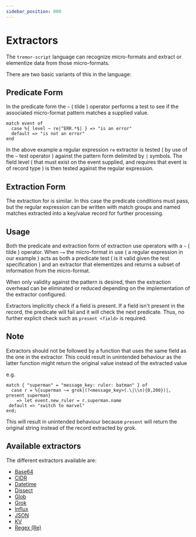 ```yaml
---
sidebar_position: 000
---
```


# Extractors

The `tremor-script` language can recognize micro-formats and extract or elementize data from those micro-formats.

There are two basic variants of this in the language:

## Predicate Form

In the predicate form the `~` ( tilde ) operator performs a test to see if the
associated micro-format pattern matches a supplied value.

```tremor
match event of
  case %{ level ~ re|^ERR.*$| } => "is an error"
  default => "is not an error"
end
```

In the above example a regular expression `re` extractor is tested ( by use of the `~` test operator ) against the pattern form delimited by `|` symbols. The field level ( that must exist on the event supplied, and requires that event is of record type ) is then tested against the regular expression.

## Extraction Form

The extraction for is similar. In this case the predicate conditions must pass, but the regular expression can be written with match groups and named matches extracted into a key/value record for further processing.

## Usage

Both the predicate and extraction form of extraction use operators with a `~` ( tilde ) operator. When `~=` the micro-format in use ( a regular expression in our example ) acts as both a predicate test ( is it valid given the test specification ) and an extractor that elementizes and returns a subset of information from the micro-format.

When only validity against the pattern is desired, then the extraction overhead can be eliminated or reduced depending on the implementation of the extractor configured.

Extractors implicitly check if a field is present. If a field isn't present in the record, the predicate will fail and it will check the next predicate. Thus, no further explicit check such as `present <field>` is required.

## Note

Extractors should not be followed by a function that uses the same field as the one in the extractor. This could result in unintended behaviour as the latter function might return the original value instead of the extracted value

e.g.

```tremor
match { "superman" = "message_key: ruler: batman" } of
  case r = %{superman ~= grok|(?<message_key>(.\|\\n){0,200})|, present superman}
    => let event.new_ruler = r.superman.name
 default => "switch to marvel"
end;
```

This will result in unintended behaviour because `present` will return the original string instead of the record extracted by grok.

## Available extractors

The different extractors available are:

- [Base64](base64.md)
- [CIDR](cidr.md)
- [Datetime](datetime.md)
- [Dissect](dissect.md)
- [Glob](glob.md)
- [Grok](grok.md)
- [Influx](influx.md)
- [JSON](json.md)
- [KV](kv.md)
- [Regex (Re)](regex.md)
